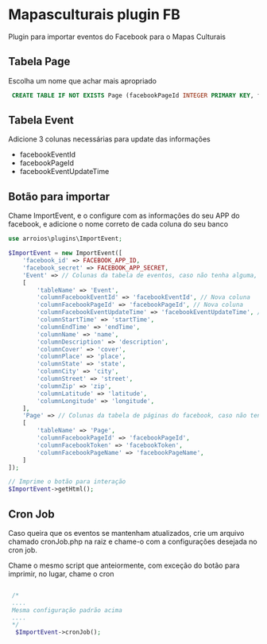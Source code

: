 # Mapasculturais plugin FB
Plugin para importar eventos do Facebook para o Mapas Culturais

## Tabela Page
Escolha um nome que achar mais apropriado

```SQL
 CREATE TABLE IF NOT EXISTS Page (facebookPageId INTEGER PRIMARY KEY, facebookToken TEXT, facebookPageName TEXT)
```

## Tabela Event
Adicione 3 colunas necessárias para update das informações

- facebookEventId
- facebookPageId
- facebookEventUpdateTime


## Botão para importar
Chame ImportEvent, e o configure com as informações do seu APP do facebook, e adicione o nome correto de cada coluna do seu banco

```php
use arroios\plugins\ImportEvent;

$ImportEvent = new ImportEvent([
    'facebook_id' => FACEBOOK_APP_ID,
    'facebook_secret' => FACEBOOK_APP_SECRET,
    'Event' => // Colunas da tabela de eventos, caso não tenha alguma, adicione
    [
        'tableName' => 'Event',
        'columnFacebookEventId' => 'facebookEventId', // Nova coluna
        'columnFacebookPageId' => 'facebookPageId', // Nova coluna
        'columnFacebookEventUpdateTime' => 'facebookEventUpdateTime', // Nova coluna
        'columnStartTime' => 'startTime',
        'columnEndTime' => 'endTime',
        'columnName' => 'name',
        'columnDescription' => 'description',
        'columnCover' => 'cover',
        'columnPlace' => 'place',
        'columnState' => 'state',
        'columnCity' => 'city',
        'columnStreet' => 'street',
        'columnZip' => 'zip',
        'columnLatitude' => 'latitude',
        'columnLongitude' => 'longitude',
    ],
    'Page' => // Colunas da tabela de páginas do facebook, caso não tenha alguma, adicione ou crie a tabela
    [
        'tableName' => 'Page',
        'columnFacebookPageId' => 'facebookPageId',
        'columnFacebookToken' => 'facebookToken',
        'columnFacebookPageName' => 'facebookPageName',
    ]
]);

// Imprime o botão para interação
$ImportEvent->getHtml();
```

## Cron Job
Caso queira que os eventos se mantenham atualizados, crie um arquivo chamado cronJob.php na raiz e chame-o com a configurações desejada no cron job. 

Chame o mesmo script que anteiormente, com exceção do botão para imprimir, no lugar, chame o cron

```php

 /*
 ....
 Mesma configuração padrão acima
 ....
 */
  $ImportEvent->cronJob();
```
